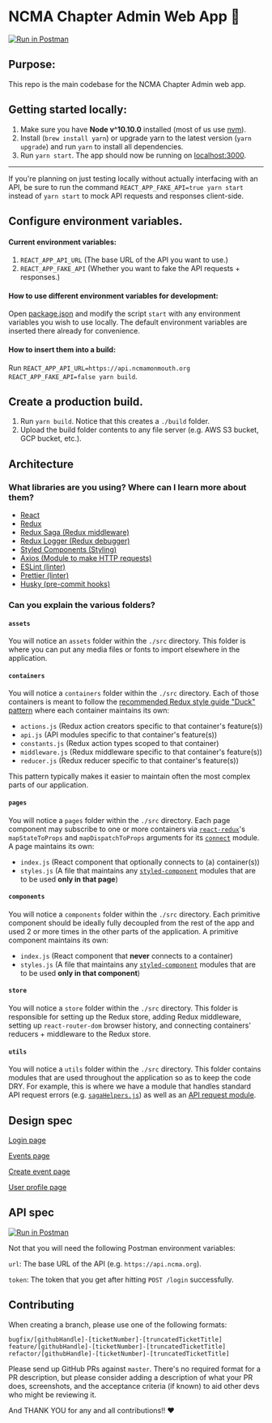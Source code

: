 # NCMA Chapter Admin Web App 🤩

[![Run in Postman](https://run.pstmn.io/button.svg)](https://app.getpostman.com/run-collection/eb051cdcdd11bfc7d16a)

## Purpose:

This repo is the main codebase for the NCMA Chapter Admin web app.

## Getting started locally:

1. Make sure you have **Node v^10.10.0** installed (most of us use [nvm](https://github.com/nvm-sh/nvm)).
1. Install (`brew install yarn`) or upgrade yarn to the latest version (`yarn upgrade`) and run `yarn` to install all dependencies.
1. Run `yarn start`. The app should now be running on [localhost:3000](http://localhost:3000).

<hr />

If you're planning on just testing locally without actually interfacing with an API, be sure to run the command `REACT_APP_FAKE_API=true yarn start` instead of `yarn start` to mock API requests and responses client-side.

## Configure environment variables.

#### Current environment variables:

1. `REACT_APP_API_URL` (The base URL of the API you want to use.)
1. `REACT_APP_FAKE_API` (Whether you want to fake the API requests + responses.)

#### How to use different environment variables for development:

Open [package.json](./package.json) and modify the script `start` with any environment variables you wish to use locally. The default environment variables are inserted there already for convenience.

#### How to insert them into a build:

Run `REACT_APP_API_URL=https://api.ncmamonmouth.org REACT_APP_FAKE_API=false yarn build`.

## Create a production build.

1. Run `yarn build`. Notice that this creates a `./build` folder.
1. Upload the build folder contents to any file server (e.g. AWS S3 bucket, GCP bucket, etc.).

## Architecture

### What libraries are you using? Where can I learn more about them?

- [React](https://reactjs.org/)
- [Redux](https://redux.js.org/)
- [Redux Saga (Redux middleware)](https://redux-saga.js.org/)
- [Redux Logger (Redux debugger)](https://github.com/LogRocket/redux-logger)
- [Styled Components (Styling)](https://styled-components.com/)
- [Axios (Module to make HTTP requests)](https://github.com/axios/axios)
- [ESLint (linter)](https://eslint.org/)
- [Prettier (linter)](https://prettier.io/)
- [Husky (pre-commit hooks)](https://github.com/typicode/husky)

### Can you explain the various folders?

#### `assets`

You will notice an `assets` folder within the `./src` directory. This folder is where you can put any media files or fonts to import elsewhere in the application.

#### `containers`

You will notice a `containers` folder within the `./src` directory. Each of those containers is meant to follow the [recommended Redux style guide "Duck" pattern](https://redux.js.org/style-guide/style-guide#structure-files-as-feature-folders-or-ducks) where each container maintains its own:

- `actions.js` (Redux action creators specific to that container's feature(s))
- `api.js` (API modules specific to that container's feature(s))
- `constants.js` (Redux action types scoped to that container)
- `middleware.js` (Redux middleware specific to that container's feature(s))
- `reducer.js` (Redux reducer specific to that container's feature(s))

This pattern typically makes it easier to maintain often the most complex parts of our application.

#### `pages`

You will notice a `pages` folder within the `./src` directory. Each page component may subscribe to one or more containers via [`react-redux`](https://react-redux.js.org/)'s `mapStateToProps` and `mapDispatchToProps` arguments for its [`connect`](https://react-redux.js.org/api/connect) module. A page maintains its own:

- `index.js` (React component that optionally connects to (a) container(s))
- `styles.js` (A file that maintains any [`styled-component`](https://styled-components.com/) modules that are to be used **only in that page**)

#### `components`

You will notice a `components` folder within the `./src` directory. Each primitive component should be ideally fully decoupled from the rest of the app and used 2 or more times in the other parts of the application. A primitive component maintains its own:

- `index.js` (React component that **never** connects to a container)
- `styles.js` (A file that maintains any [`styled-component`](https://styled-components.com/) modules that are to be used **only in that component**)

#### `store`

You will notice a `store` folder within the `./src` directory. This folder is responsible for setting up the Redux store, adding Redux middleware, setting up `react-router-dom` browser history, and connecting containers' reducers + middleware to the Redux store.

#### `utils`

You will notice a `utils` folder within the `./src` directory. This folder contains modules that are used throughout the application so as to keep the code DRY. For example, this is where we have a module that handles standard API request errors (e.g. [`sagaHelpers.js`](./src/utils/sagaHelpers.js)) as well as an [API request module](./src/utils/request.js).

## Design spec

[Login page](https://projects.invisionapp.com/share/M3WQ9N5HPD5#/screens/412293631)

[Events page](https://projects.invisionapp.com/share/M3WQ9N5HPD5#/screens/412293632)

[Create event page](https://projects.invisionapp.com/share/M3WQ9N5HPD5#/screens/412293634)

[User profile page](https://projects.invisionapp.com/share/M3WQ9N5HPD5#/screens/412869741)

## API spec

[![Run in Postman](https://run.pstmn.io/button.svg)](https://app.getpostman.com/run-collection/eb051cdcdd11bfc7d16a)

Not that you will need the following Postman environment variables:

`url`: The base URL of the API (e.g. `https://api.ncma.org`).

`token`: The token that you get after hitting `POST /login` successfully.

## Contributing

When creating a branch, please use one of the following formats:

```
bugfix/[githubHandle]-[ticketNumber]-[truncatedTicketTitle]
feature/[githubHandle]-[ticketNumber]-[truncatedTicketTitle]
refactor/[githubHandle]-[ticketNumber]-[truncatedTicketTitle]
```

Please send up GitHub PRs against `master`. There's no required format for a PR description, but please consider adding a description of what your PR does, screenshots, and the acceptance criteria (if known) to aid other devs who might be reviewing it.

And THANK YOU for any and all contributions!! ❤️
